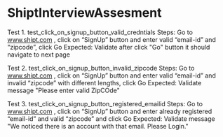 # ShiptInterviewAssesment

Test 1. test_click_on_signup_button_valid_credntials
Steps: Go to www.shipt.com , click on “SignUp” button and enter valid “email-id” and “zipcode”, click Go
Expected: Validate after click "Go" button it should navigate to next page 

Test 2. test_click_on_signup_button_invalid_zipcode
Steps: Go to www.shipt.com , click on “SignUp” button and enter valid “email-id” and invalid “zipcode” with different lengths, click Go
Expected: Validate message "Please enter valid ZipCOde"

Test 3. test_click_on_signup_button_registered_emailid
Steps: Go to www.shipt.com , click on “SignUp” button and enter already registered “email-id” and valid “zipcode” and click Go
Expected: Validate message "We noticed there is an account with that email. Please Login."
